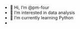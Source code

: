 - 👋 Hi, I’m @pm-four
- 👀 I’m interested in data analysis 
- 🌱 I’m currently learning Python
- 
<!---
pm-four/pm-four is a ✨ special ✨ repository because its `README.md` (this file) appears on your GitHub profile.
You can click the Preview link to take a look at your changes.
--->
